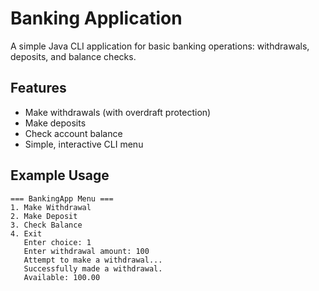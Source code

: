 # Banking Application

A simple Java CLI application for basic banking operations: withdrawals, deposits, and balance checks.

## Features

- Make withdrawals (with overdraft protection)
- Make deposits
- Check account balance
- Simple, interactive CLI menu

## Example Usage

```text
=== BankingApp Menu ===
1. Make Withdrawal
2. Make Deposit
3. Check Balance
4. Exit
   Enter choice: 1
   Enter withdrawal amount: 100
   Attempt to make a withdrawal...
   Successfully made a withdrawal.
   Available: 100.00
```
